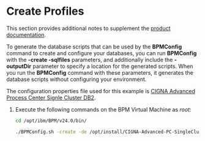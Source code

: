 # Create Profiles

This section provides additional notes to supplement the [product documentation](https://www.ibm.com/docs/en/baw/24.x?topic=ubc-creating-profiles-network-deployment-environments-database-tables-using-bpmconfig).

To generate the database scripts that can be used by the **BPMConfig** command to create and configure your databases, you can run **BPMConfig** with the **-create -sqlfiles** parameters, and additionally include the **-outputDir** parameter to specify a location for the generated scripts. When you run the **BPMConfig** command with these parameters, it generates the database scripts without configuring your environment.

The configuration properties file used for this example is [CIGNA Advanced Process Center Signle Cluster DB2](./CIGNA-Advanced-PC-SingleCluster-DB2.properties).

1. Execute the following commands on the BPM Virtual Machine as _root_:

   ```sh
   cd /opt/ibm/BPM/v24.0/bin/

   ./BPMConfig.sh -create -de /opt/install/CIGNA-Advanced-PC-SingleCluster-DB2.properties
   ```
